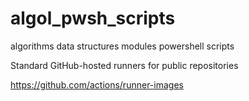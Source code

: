 # algol_pwsh_scripts
algorithms data structures modules powershell scripts

Standard GitHub-hosted runners for public repositories

https://github.com/actions/runner-images

